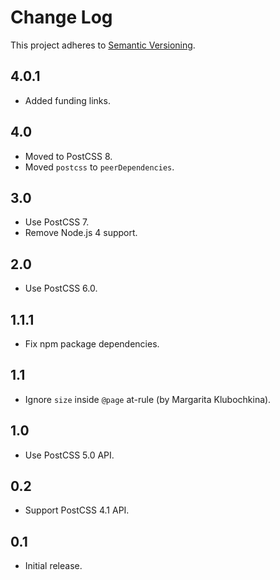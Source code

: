 # Change Log
This project adheres to [Semantic Versioning](http://semver.org/).

## 4.0.1
* Added funding links.

## 4.0
* Moved to PostCSS 8.
* Moved `postcss` to `peerDependencies`.

## 3.0
* Use PostCSS 7.
* Remove Node.js 4 support.

## 2.0
* Use PostCSS 6.0.

## 1.1.1
* Fix npm package dependencies.

## 1.1
* Ignore `size` inside `@page` at-rule (by Margarita Klubochkina).

## 1.0
* Use PostCSS 5.0 API.

## 0.2
* Support PostCSS 4.1 API.

## 0.1
* Initial release.
